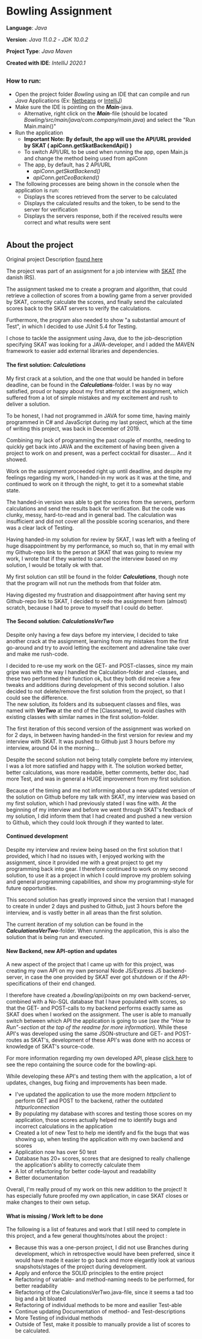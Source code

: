# Bowling Assignment

**Language**: *Java* 
  
**Version**: *Java 11.0.2* - *JDK 10.0.2*  

**Project Type**: *Java Maven*

**Created with IDE**: *IntelliJ 2020.1*

##
### How to run:

* Open the project folder *Bowling* using an IDE that can compile and run *Java* Applications (Ex: [Netbeans](https://netbeans.org/) or [IntelliJ](https://www.jetbrains.com/idea/download/#section=windows))
* Make sure the IDE is pointing on the ***Main***-java. 
    * Alternative, right click on the ***Main***-file (should be located *Bowling/src/main/java/com.company/main.java*) and select the "Run Main.main()"
* Run the application
    * **Important Note: By default, the app will use the API/URL provided by SKAT ( apiConn.getSkatBackendApi() )**
    * To switch API/URL to be used when running the app, open Main.js and change the method being used from apiConn
    * The app, by default, has 2 API/URL
        * *apiConn.getSkatBackend()*
        * *apiConn.getCeoBackend()*   
* The following processes are being shown in the console when the application is run:
    * Displays the scores retrieved from the server to be calculated
    * Displays the calculated results and the token, to be send to the server for verification
    * Displays the servers response, both if the received results were correct and what results were sent 
#

## About the project

Original project Description [found here](https://github.com/skat/bowling-opgave)

The project was  part of an assignment for a job interview with [SKAT](https://skat.dk/) (the danish IRS).

The assignment tasked me to create a program and algorithm, that could retrieve a collection of scores from a bowling game from a server provided by SKAT,
 correctly calculate the scores, and finally send the calculated scores back to the SKAT servers to verify the calculations.

Furthermore, the program also needed to show "a substantial amount of Test", in which I decided to use JUnit 5.4 for Testing.

I chose to tackle the assignment using Java, due to the job-description specifying SKAT was looking for a JAVA-developer, and I added
 the MAVEN framework to easier add external libraries and dependencies.
 
#### The first solution: ***Calculations***
My first crack at a solution, and the one that would be handed in before deadline, can be found in the ***Calculations***-folder.
I was by no way satisfied, proud or happy about my first attempt at the assignment, which suffered from a lot of simple mistakes and my excitement and rush to deliver a solution.

To be honest, I had not programmed in JAVA for some time, having mainly programmed in C# and JavaScript during my last project, which at the time of writing this project, was back in December of 2019.

Combining my lack of programming the past couple of months, needing to quickly get back into JAVA and the excitement of having been given a project to work on and present, was a perfect cocktail for disaster.... And it showed.

Work on the assignment proceeded right up until deadline, and despite my feelings regarding my work, I handed-in my work as it was at the time, and continued to work on it through the night, to get it to a somewhat stable state.

The handed-in version was able to get the scores from the servers, perform calculations and send the results back for verification. 
But the code was clunky, messy, hard-to-read and in general bad. The calculation was insufficient and did not cover all the possible scoring scenarios,
 and there was a clear lack of Testing.

Having handed-in my solution for review by SKAT, I was left with a feeling of huge disappointment by my performance, so much so,
 that in my email with my Github-repo link to the person at SKAT that was going to review my work, I wrote that if they wanted to cancel the interview based on my solution, I would be totally ok with that. 

My first solution can still be found in the folder ***Calculations***, though note that the program will not run the methods from that folder atm.
 
Having digested my frustration and disappointment after having sent my Github-repo link to SKAT, I decided to redo the assignment from (almost) scratch, because I had to prove to myself that I could do better. 

#### The Second solution: ***CalculationsVerTwo***
Despite only having a few days before my interview, I decided to take another crack at the assignment, learning from my mistakes from the first go-around and try to avoid letting the excitement and adrenaline take over and make me rush-code.

I decided to re-use my work on the GET- and POST-classes, since my main gripe was with the way I handled the Calculation-folder and -classes, and these two performed their function ok,
 but they both did receive a few tweaks and additions during development of this second solution.
I also decided to not delete/remove the first solution from the project, so that I could see the difference.  
The new solution, its folders and its subsequent classes and files, was named with ***VerTwo*** at the end of the [Classname], to avoid clashes with existing classes with similar names in the first solution-folder.

The first iteration of this second version of the assignment was worked on for 2 days, in between having handed-in the first version for review and my interview with SKAT. 
It was pushed to Github just 3 hours before my interview, around 04 in the morning...

Despite the second solution not being totally complete before my interview, I was a lot more satisfied and happy with it.
The solution worked better, better calculations, was more readable, better comments, better doc, had more Test, and was in general a HUGE improvement from my first solution.

Because of the timing and me not informing about a new updated version of the solution on Github before my talk with SKAT, my interview was based on my first solution, which I had previously stated I was fine with. 
At the beginning of my interview and before we went through SKAT's feedback of my solution, I did inform them that I had created and pushed a new version to Github, which they could look through if they wanted to later.

#### Continued development
Despite my interview and review being based on the first solution that I provided, which I had no issues with, I enjoyed working with the assignment, 
since it provided me with a great project to get my programming back into gear. I therefore continued to work on my second solution, to use it as a project in which I could improve my problem solving and general programming capabilities,
and show my programming-style for future opportunities. 

This second solution has greatly improved since the version that I managed to create in under 2 days and pushed to Github, just 3 hours before the interview, and is vastly better in all areas than the first solution.

The current iteration of my solution can be found in the ***CalculationsVerTwo***-folder. When running the application, this is also the solution that is being run and executed.

#### New Backend, new API-option and updates

A new aspect of the project that I came up with for this project, was creating my own API on my own personal Node JS/Express JS backend-server, in case the one provided by SKAT ever got shutdown or if the API-specifications of their end changed.

I therefore have created a */bowling/api/points* on my own backend-server, combined with a No-SQL database that I have populated with scores, so that the GET- and POST-calls to my backend performs exactly same as SKAT does when I worked on the assignment.
The user is able to manually switch between which API the application is going to use (*see the "How to Run"-section at the top of the readme for more information*). 
While these API's was developed using the same JSON-structure and GET- and POST-routes as SKAT's, development of these API's was done with no access or knowledge of SKAT's source-code. 

For more information regarding my own developed API, please [click here](https://github.com/radeonxray/Bowling-Backend) to see the repo containing the source code for the bowling-api.

While developing these API's and testing them with the application, a lot of updates, changes, bug fixing and improvements has been made.
- I've updated the application to use the more modern *httpclient* to perform GET and POST to the backend, rather the outdated *httpurlconnection* 
- By populating my database with scores and testing those scores on my application, those scores actually helped me to identify bugs and incorrect calculations in the application
- Created a lot of new Test to help me identify and fix the bugs that was showing up, when testing the application with my own backend and scores
- Application now has over 50 test
- Database has 20+ scores, scores that are designed to really challenge the application's ability to correctly calculate them
- A lot of refactoring for better code-layout and readability
- Better documentation

Overall, I'm really proud of my work on this new addition to the project! It has especially future proofed my own application, in case SKAT closes or make changes to their own setup.

#### What is missing / Work left to be done

The following is a list of features and work that I still need to complete in this project, and a few general thoughts/notes about the project :

* Because this was a one-person project, I did not use Branches during development, 
which in retrospective would have been preferred, since it would have made it easier to go back
 and more elegantly look at various snapshots/stages of the project during development.
* Apply and enforce the SOLID principles to the entire project
* Refactoring of variable- and method-naming needs to be performed, for better readability
* Refactoring of the CalculationsVerTwo.java-file, since it seems a tad too big and a bit bloated
* Refactoring of individual methods to be more and easilier Test-able
* Continue updating Documentation of method- and Test-descriptions
* More Testing of individual methods
* Outside of Test, make it possible to manually provide a list of scores to be calculated.
   
# 
